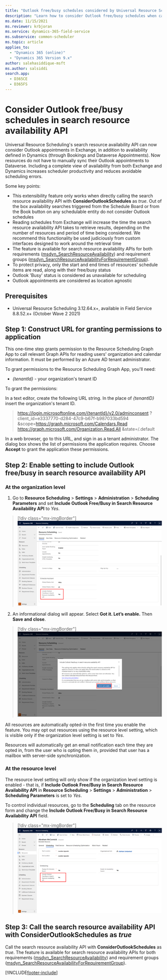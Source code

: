 ```yaml
---
title: "Outlook free/busy schedules considered by Universal Resource Scheduling's search resource availability API | MicrosoftDocs"
description: "Learn how to consider Outlook free/busy schedules when calling Universal Resource Scheduling's search resource availability API."
ms.date: 11/15/2021
ms.reviewer: krbjoran
ms.service: dynamics-365-field-service
ms.subservice: common-scheduler
ms.topic: article
applies_to: 
  - "Dynamics 365 (online)"
  - "Dynamics 365 Version 9.x"
author: salehasiddique-msft
ms.author: salsiddi
search.app: 
  - D365CE
  - D365FS
---
```



# Consider Outlook free/busy schedules in search resource availability API 

Universal Resource Scheduling's search resource availability API can now consider Outlook appointments in Exchange, in addition to availability defined in Dynamics (through Bookings and Dataverse Appointments). Now resources do not have to manually sync their Outlook appointments to Dataverse. Including a complete view of availability from both Exchange and Dynamics increases scheduler productivity and reduces avoidable scheduling errors. 

Some key points:

- This extensibility feature only works when directly calling the search resource availability API with **ConsiderOutlookSchedules** as _true_. Out of the box availability searches triggered from the Schedule Board or from the Book button on any schedulable entity do not consider Outlook schedules
- Reading schedules from Exchange will increase the time the search resource availability API takes to retrieve results, depending on the number of resources and period of time being considered. We recommend this functionality be used judiciously from custom interfaces designed to work around the retrieval time
- The feature is available for search resource availability APIs for both requirements ([msdyn_SearchResourceAvailability](https://docs.microsoft.com/en-us/dynamics365/field-service/search-resource-availability-api)) and requirement groups ([msdyn_SearchResourceAvailabilityForRequirementGroup](https://docs.microsoft.com/en-us/dynamics365/field-service/search-resource-availability-api)).
- To protect privacy, only the start and end times of resources' schedule items are read, along with their free/busy status
- Outlook 'Busy' status is considered as unavailable for scheduling 
- Outlook appointments are considered as location agnostic


## Prerequisites

- Universal Resource Scheduling 3.12.64.x+, available in Field Service 8.8.52.x+ (October Wave 2 2021)

## Step 1: Construct URL for granting permissions to application

This one-time step grants permission to the Resource Scheduling Graph App to call relevant Graph APIs for reading users' organization and calendar information. It must be performed by an Azure AD tenant administrator.  

To grant permissions to the Resource Scheduling Graph App, you'll need:
* _{tenantId}_ - your organization's tenant ID 


To grant the permissions:

In a text editor, create the following URL string. In the place of _{tenantID}_ insert the organization's tenant ID.

  >https://login.microsoftonline.com/{tenantId}/v2.0/adminconsent
  ?client_id=e3337770-d284-47c9-b67f-b987033bd594
  &scope=https://graph.microsoft.com/Calendars.Read https://graph.microsoft.com/Organization.Read.All
  &state=/.default

In a web browser, go to this URL, and sign in as a tenant administrator. The dialog box shows the list of permissions the application requires. Choose **Accept** to grant the application these permissions.


## Step 2: Enable setting to include Outlook free/busy in search resource availability API  

### At the organization level 

1. Go to **Resource Scheduling** > **Settings** > **Administration** > **Scheduling Parameters** and set **Include Outlook Free/Busy in Search Resource Availability API** to *Yes*.

> [!div class="mx-imgBorder"]
> ![Screenshot of organization level setting.](../media/OutlookFreeBusyInSAAPI-SchedulingParameters.png)

2. An informational dialog will appear. Select **Got it. Let’s enable.** Then **Save and close**. 

> [!div class="mx-imgBorder"]
> ![Screenshot of dialog.](../media/OutlookFreeBusyInSAAPI-Dialog.png)

All resources are automatically opted-in the first time you enable the feature. You may opt out resources using the resource level setting, which is visible only if the organization level setting is set to *Yes*. 

Resources will automatically get an email notification each time they are opted in, from the user who is opting them in, provided that user has a mailbox with server-side synchronization. 

### At the resource level 

The resource level setting will only show if the organization level setting is enabled - that is, if **Include Outlook Free/Busy in Search Resource Availability API** in **Resource Scheduling** > **Settings** > **Administration** > **Scheduling Parameters** is set to *Yes*. 

To control individual resources, go to the **Scheduling** tab on the resource form and change the **Include Outlook Free/Busy in Search Resource Availability API** field. 

> [!div class="mx-imgBorder"]
> ![Screenshot of resource level setting.](../media/OutlookFreeBusyInSAAPI-ResourceFlag.png)


## Step 3: Call the search resource availability API with **ConsiderOutlookSchedules** as _true_

Call the search resource availability API with **ConsiderOutlookSchedules** as _true_. The feature is available for search resource availability APIs for both requirements ([msdyn_SearchResourceAvailability](https://docs.microsoft.com/en-us/dynamics365/field-service/search-resource-availability-api)) and requirement groups ([msdyn_SearchResourceAvailabilityForRequirementGroup](https://docs.microsoft.com/en-us/dynamics365/field-service/search-resource-availability-api)).




[!INCLUDE[footer-include](../../includes/footer-banner.md)]
